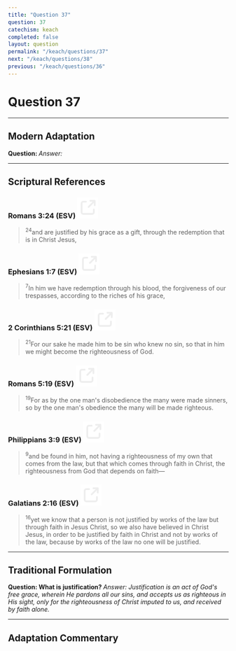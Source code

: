 ```yaml
---
title: "Question 37"
question: 37
catechism: keach
completed: false
layout: question
permalink: "/keach/questions/37"
next: "/keach/questions/38"
previous: "/keach/questions/36"
---
```

# Question 37
---
## Modern Adaptation
<strong>
    Question:
</strong>

<em>
    Answer:
</em>

---
## Scriptural References
### Romans 3:24 (ESV) <a href="https://biblegateway.com/passage/?search=Romans+3%3A24&version=ESV"><img src="/assets/svg/link.svg"/></a>
> <sup>24</sup>and are justified by his grace as a gift, through the redemption that is in Christ Jesus,

### Ephesians 1:7 (ESV) <a href="https://biblegateway.com/passage/?search=Ephesians+1%3A7&version=ESV"><img src="/assets/svg/link.svg"/></a>
> <sup>7</sup>In him we have redemption through his blood, the forgiveness of our trespasses, according to the riches of his grace,

### 2 Corinthians 5:21 (ESV) <a href="https://biblegateway.com/passage/?search=2+Corinthians+5%3A21&version=ESV"><img src="/assets/svg/link.svg"/></a>
> <sup>21</sup>For our sake he made him to be sin who knew no sin, so that in him we might become the righteousness of God.

### Romans 5:19 (ESV) <a href="https://biblegateway.com/passage/?search=Romans+5%3A19&version=ESV"><img src="/assets/svg/link.svg"/></a>
> <sup>19</sup>For as by the one man's disobedience the many were made sinners, so by the one man's obedience the many will be made righteous.

### Philippians 3:9 (ESV) <a href="https://biblegateway.com/passage/?search=Philippians+3%3A9&version=ESV"><img src="/assets/svg/link.svg"/></a>
> <sup>9</sup>and be found in him, not having a righteousness of my own that comes from the law, but that which comes through faith in Christ, the righteousness from God that depends on faith—

### Galatians 2:16 (ESV) <a href="https://biblegateway.com/passage/?search=Galatians+2%3A16&version=ESV"><img src="/assets/svg/link.svg"/></a>
> <sup>16</sup>yet we know that a person is not justified by works of the law but through faith in Jesus Christ, so we also have believed in Christ Jesus, in order to be justified by faith in Christ and not by works of the law, because by works of the law no one will be justified.

---
## Traditional Formulation
<strong>
    Question: What is justification?
</strong>

<em>
    Answer: Justification is an act of God's free grace, wherein He pardons all our sins, and accepts us as righteous in His sight, only for the righteousness of Christ imputed to us, and received by faith alone.
</em>

---
## Adaptation Commentary
